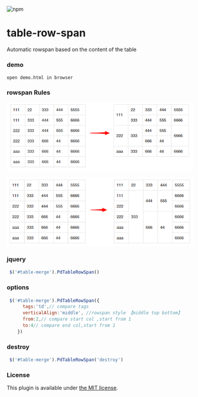 ![npm](https://img.shields.io/npm/v/pd-table-row-span.svg)

# table-row-span

Automatic rowspan based on the content of the table

### demo
```
open demo.html in browser
```
### rowspan Rules
![](./rdimg/1.png)

![](./rdimg/2.png)



### jquery
```javascript
 $('#table-merge').PdTableRowSpan()
```

### options
```javascript
 $('#table-merge').PdTableRowSpan({
      tags:'td',// compare tags
      verticalAlign:'middle', //rowspan style 【middle top bottom】
      from:2,// compare start col ,start from 1 
      to:4// compare end col,start from 1
    })
```

### destroy
```javascript
 $('#table-merge').PdTableRowSpan('destroy')
```

### License
This plugin is available under [the MIT license](http://mths.be/mit).


